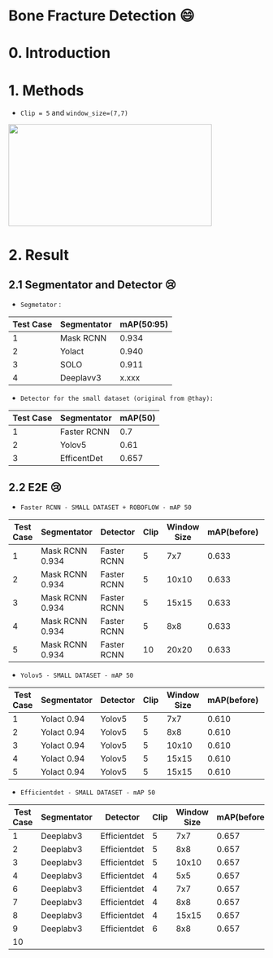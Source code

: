 Bone Fracture Detection :smile:
=====

# 0. Introduction

# 1. Methods

- `Clip = 5` and `window_size=(7,7)` 

<img src="https://github.com/manhph2211/Bone-Fracture-Detection/blob/main/imgrm/5_7.png" width="400" height="200">

# 2. Result


## 2.1 Segmentator and Detector 😢

- `Segmetator` : 

| Test Case | Segmentator | mAP(50:95) |
|-----------|-------------|------------|
| 1         | Mask RCNN   | 0.934      |
| 2         | Yolact      | 0.940      |
| 3         | SOLO        | 0.911      |
| 4         | Deeplavv3   | x.xxx      |

- `Detector for the small dataset (original from @thay): `

| Test Case | Segmentator | mAP(50)    |
|-----------|-------------|------------|
| 1         | Faster RCNN | 0.7        |
| 2         | Yolov5      | 0.61       |
| 3         | EfficentDet | 0.657      |

## 2.2 E2E 😢

- `Faster RCNN - SMALL DATASET + ROBOFLOW - mAP 50`

| Test Case | Segmentator | Detector    | Clip | Window Size | mAP(before) | mAP(after) |
|-----------|-------------|-------------|------|-------------|-------------|------------|
| 1         | Mask RCNN 0.934| Faster RCNN | 5    | 7x7      | 0.633       | 0.523      |
| 2         | Mask RCNN 0.934| Faster RCNN | 5    |10x10     | 0.633       | 0.618      |
| 3         | Mask RCNN 0.934| Faster RCNN | 5    | 15x15    | 0.633       | 0.593      |
| 4         | Mask RCNN 0.934| Faster RCNN | 5    | 8x8      | 0.633       | 0.586      |
| 5         | Mask RCNN 0.934| Faster RCNN | 10   | 20x20    | 0.633       | 0.620      |


- `Yolov5 - SMALL DATASET - mAP 50`

| Test Case | Segmentator | Detector    | Clip | Window Size | mAP(before) | mAP(after) |
|-----------|-------------|-------------|------|-------------|-------------|------------|
| 1         | Yolact 0.94 | Yolov5      | 5    | 7x7         | 0.610       |  0.649     |
| 2         | Yolact 0.94 | Yolov5      | 5    | 8x8         | 0.610       | x          |
| 3         | Yolact 0.94 | Yolov5      | 5    | 10x10       | 0.610       | x          |
| 4         | Yolact 0.94 | Yolov5      | 5    | 15x15       | 0.610       | 0.645      |
| 5         | Yolact 0.94 | Yolov5      | 5    | 15x15       | 0.610       | x          |


- `Efficientdet - SMALL DATASET - mAP 50`

| Test Case | Segmentator | Detector    | Clip | Window Size | mAP(before) | mAP(after) |
|-----------|-------------|-------------|------|-------------|-------------|------------|
| 1         | Deeplabv3   | Efficientdet| 5    | 7x7         | 0.657       | 0.645      |
| 2         | Deeplabv3   | Efficientdet| 5    | 8x8         | 0.657       | 0.598      |
| 3         | Deeplabv3   | Efficientdet| 5    | 10x10       | 0.657       | 0.536      |
| 4         | Deeplabv3   | Efficientdet| 4    | 5x5         | 0.657       | 0.536      |
| 6         | Deeplabv3   | Efficientdet| 4    | 7x7         | 0.657       | 0.598      |
| 7         | Deeplabv3   | Efficientdet| 4    | 8x8         | 0.657       | 0.589      |
| 8         | Deeplabv3   | Efficientdet| 4    | 15x15       | 0.657       | 0.516      |
| 9         | Deeplabv3   | Efficientdet| 6    | 8x8         | 0.657       | 0.618      |
| 10        |             |             |      |             |             |            |
